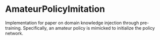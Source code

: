 # AmateurPolicyImitation
Implementation for paper on domain knowledge injection through pre-training. Specifically, an amateur policy is mimicked to initialize the policy network.
